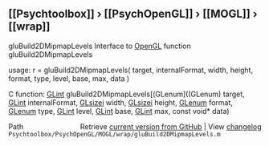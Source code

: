 ## [[Psychtoolbox]] &#8250; [[PsychOpenGL]] &#8250; [[MOGL]] &#8250; [[wrap]]

gluBuild2DMipmapLevels  Interface to [OpenGL](OpenGL) function gluBuild2DMipmapLevels  
  
usage:  r = gluBuild2DMipmapLevels( target, internalFormat, width, height, format, type, level, base, max, data )  
  
C function:  [GLint](GLint) gluBuild2DMipmapLevels[(GLenum]((GLenum) target, [GLint](GLint) internalFormat, [GLsizei](GLsizei) width, [GLsizei](GLsizei) height, [GLenum](GLenum) format, [GLenum](GLenum) type, [GLint](GLint) level, [GLint](GLint) base, [GLint](GLint) max, const void\* data)  




<div class="code_header" style="text-align:right;">
  <span style="float:left;">Path&nbsp;&nbsp;</span> <span class="counter">Retrieve <a href=
  "https://raw.github.com/Psychtoolbox-3/Psychtoolbox-3/beta/Psychtoolbox/PsychOpenGL/MOGL/wrap/gluBuild2DMipmapLevels.m">current version from GitHub</a> | View <a href=
  "https://github.com/Psychtoolbox-3/Psychtoolbox-3/commits/beta/Psychtoolbox/PsychOpenGL/MOGL/wrap/gluBuild2DMipmapLevels.m">changelog</a></span>
</div>
<div class="code">
  <code>Psychtoolbox/PsychOpenGL/MOGL/wrap/gluBuild2DMipmapLevels.m</code>
</div>

